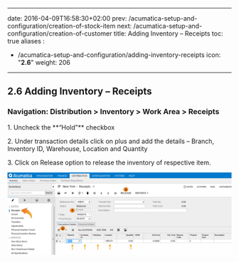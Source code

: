
---
date: 2016-04-09T16:58:30+02:00
prev: /acumatica-setup-and-configuration/creation-of-stock-item
next: /acumatica-setup-and-configuration/creation-of-customer
title: Adding Inventory – Receipts
toc: true
aliases :
  - /acumatica-setup-and-configuration/adding-inventory-receipts
icon: "<b>2.6</b>"
weight: 206
---

## 2.6 Adding Inventory – Receipts

### Navigation: Distribution > Inventory > Work Area > Receipts

<p>1. Uncheck the **“Hold”** checkbox</p>

<p>2. Under transaction details click on plus and add the details – Branch, Inventory ID, Warehouse, Location
and Quantity</p>

<p>3. Click on Release option to release the inventory of respective item.</p>

![adding-inventory-receipts](images/adding-inventory-receipts-1.png?classes=shadow)


